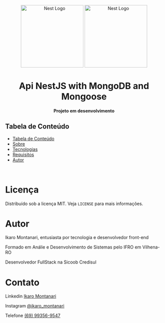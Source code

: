 <p align="center" width="500">
  <a href="http://nestjs.com/" target="blank"><img src="https://nestjs.com/img/logo-small.svg" width="200" alt="Nest Logo" /></a>
  <a href="https://www.mongodb.com/" target="blank"><img src="https://www.vectorlogo.zone/logos/mongodb/mongodb-icon.svg" width="200" alt="Nest Logo" /></a>
</p>

<div align="center">
   
</div>
<h1 align="center" >Api NestJS with MongoDB and Mongoose</h1 >


<h4 align="center" >Projeto em desenvolvimento</h >


<h2 style="" >Tabela de Conteúdo</h2>

<ul>
   <li><a href="#tabela">Tabela de Conteúdo</a></li>
   <li><a href="#sobre">Sobre</a></li>
   <li><a href="#tecnologias">Tecnologias</a></li>
   <li><a href="#requisitos">Requisitos</a></li>
   <li><a href="#autores">Autor</a></li>

</ul>

</br>



<!-- # Sobre

<p dir="auto">
A aplicação back-end é uma API REST desenvolvida em NestJS. Ela utiliza o banco de dados MongoDB e o ORM Prisma para gerenciar as operações de persistência de dados. Este projeto foi criado exclusivamente para fins de estudo, visando a compreensão e a prática de tecnologias modernas de desenvolvimento web.
</br>

# Objetivo

O objetivo desta aplicação é explorar a utilização do MongoDB para criar uma API REST. Este projeto foi desenvolvido como parte de um desafio para testar bancos de dados não relacionais, com a finalidade de futuramente construir um data lake. Através desta aplicação, busca-se entender melhor as opções disponíveis e adquirir experiência prática com MongoDB e a integração com APIs REST.

# Características Principais

- **Modularidade**: Facilita a organização do código em módulos, tornando o desenvolvimento e a manutenção mais gerenciáveis.

- **Injeção de Dependência**s: Promove a reutilização e a testabilidade do código.

- **Arquitetura**: Baseado na arquitetura de servidores modernos, usando controladores, provedores e middleware.

- **Suporte para TypeScript**: Aproveita os recursos do TypeScript para aumentar a segurança e a produtividade.

- **Banco de Dados NoSQL**: Armazena dados em documentos JSON flexíveis, permitindo um esquema dinâmico.

- **Escalabilidade**: Suporta a distribuição de dados em várias máquinas.

- **Alto Desempenho**: Oferece consultas rápidas e eficientes, suportando grandes volumes de dados.

- **ORM**: Facilita a interação com o banco de dados, abstraindo consultas SQL complexas.

- **Type Safety**: Garante segurança de tipo nas operações do banco de dados, integrando-se bem com TypeScript.

- Gerenciamento de Migrações: Simplifica a criação e a aplicação de migrações de esquema.

### Mudança do Prisma para o Mongoose

- Pretende-se trocar o Prisma pelo Mongoose, pois o Prisma não oferece uma forma eficiente de usar classes que podem ser herdadas, algo que o Mongoose suporta de maneira nativa. A utilização de classes e herança no Mongoose permite uma modelagem de dados mais flexível e reutilizável, o que é crucial para o desenvolvimento e a manutenção a longo prazo da aplicação.

</br>


# Tecnologias

<ul>
   <li>
    <a target="_blank" href="https://nestjs.com/">NestJs</a>

   </li>
      <li>
      <a target="_blank" href="https://www.mongodb.com/">Mongo</a>
    </li>
   <li>
        <a  target="_blank"href="https://www.prisma.io/">Prisma IO</a>

   </li>
   <li>
        <a  target="_blank"href="https://www.docker.com/">Docker</a>

   </li>

   <li>
        <a  target="_blank"href="https://www.typescriptlang.org/">TypeScript</a>

   </li>

</ul>

</br>

# Requisitos

Para executar o projeto tanto local quanto para deploy basta seguir os passos abaixo. Não se esqueça de se atentar as variáveis de ambiente dispostas no arquivo **_.env.exemple_** que se encontra na raiz do projeto.

<ul>
   <li>Possuir Node.js versão LTS instalada</li>
   <li>Possuir NPM instalado (normalmente vem junto ao node.js)</li>
   <li>Seguir os passos abaixo</li>

 <br/>

      #clone este repositório
      $ git clone <https://github.com/montanari2019/nestjs_with_mongo.git>

      # Acesse a pasta do projeto no terminal/cmd
      $ cd posicao-diaria-back

      # Instale as dependências com o comando
      $ npm install

      # Execute o comando para iniciar o prisma
      $ npx prisma generate

      # Execute o comando para regularizar as migrações
      $ npx prisma migrate dev

      # Execute a aplicação em modo de desenvolvimento
      $ npm run dev


      # Servidor ira executar na porta indicada -
      $ acesse <http://localhost:3000 porta indiciada/>

<br/> <br/>
### Para executar o docker

   <li>Ter docker instalado</li>
   <li>Garantir que a pasta <strong>certs</strong> está na raiz o do projeto com o certificado digital e sua chave.</li>
   <li>Garanta que as configurações do arquivo <strong>  main.js </strong> na pasta src da aplicação para funcionar com ssh</li>
   <li>Seguir os passos abaixo</li>
   <li><strong>observação</strong/>: caso não queira executar o docker com ssh basta apenas remover os scripts que são relacionados a pasta certs</li>
    <br/>

      #Arquivo main.ts

      async function bootstrap() {

        const httpsOptions = {
          key: fs.readFileSync("./certs/chave.key"),
          cert: fs.readFileSync("./certs/newcert.cer"),
        }


        const app = await NestFactory.create(AppModule, {
          // httpsOptions,
        });

        app.enableCors({origin: "*"});




        const config = new DocumentBuilder()
          .setTitle('Performance Corporativa Documentation')
          .setDescription('This API refers to the creation of a tool to automate the extraction an consumption of large number from the cooperative Sicoob Credisul')
          .setVersion('1.0')
          .addTag('Performance Corporation Documentation')
          .build();
        const document = SwaggerModule.createDocument(app, config);
        SwaggerModule.setup('/api/docs', app, document);

        app.useGlobalPipes(
          new ValidationPipe({
            transform: true,
            whitelist: true,
            forbidNonWhitelisted: true,
          }),
        );
        await app.listen(parseInt(process.env.PORT));
      }
      bootstrap();




      --------------------------------------------------------------------------------------

</br>
</br>
</br>

      # Arquivo Dockerfile/>

        FROM node

        # Create app directory
        WORKDIR ./

        # A wildcard is used to ensure both package.json AND package-lock.json are copied
        COPY package*.json ./
        COPY prisma ./prisma/
        # COPY .env .



        # Install app dependencies
        RUN npm install

        # Bundle app source
        COPY . .

        # Creates a "dist" folder with the production build
        RUN npm run build

        # EXPOSE 2106
        # Start the server using the production build
        CMD [ "node", "dist/main" ]

</br>
</br>
</br>

      #Arquivo docker-compose.yml

      version: '3.9'
        services:
        api:
            image: repoimage/nome_iamgem:1.2.5
            build: .
            env_file:
              .env
            ports:
              - 3000:3000

</br>
</br>
</br>

      #Execute o comando docker compose
      $ docker-compose up --build --force-recreate

      # Execute o push da sua imagem para o docker hub
      $ docker push nome_da_iamgem:lasted

      # Acesse o seu servidor
      ## execute o comando abaixo para executar o docker no servidor hospede

      $ docker run -d --name nome_contianer -p 3000:300 --restart always nome_da_imagem:lasted

</ul> -->



# Licença

<p dir="auto">Distribuído sob a licença MIT. Veja <code>LICENSE</code> para mais informações.</p>

# Autor

<p dir="auto">Ikaro Montanari, entusiasta por tecnologia e desenvolvedor front-end</p>
<p dir="auto">Formado em Análie e Desenvolvimento de Sistemas pelo IFRO em Vilhena-RO</p>

<p dir="auto">Desenvolvedor FullStack na Sicoob Credisul</p>

# Contato

<p>Linkedin <a target="_blank" href="https://www.linkedin.com/in/ikaro-montanari-5aa120208/">Ikaro Montanari</a> </p>
<p>Instagram  <a target="_blank" href="https://www.instagram.com/ikaro.montanari/">@ikaro_montanari</a> </p>
<p>Telefone <a target="_blank" href="https://api.whatsapp.com/send?phone=5569993569547&text=Ol%C3%A1%20ikaro">(69) 99356-9547</a> </p>

